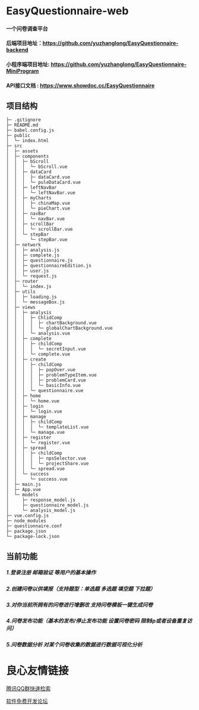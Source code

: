 # EasyQuestionnaire-web

#### 一个问卷调查平台

#### 后端项目地址：https://github.com/yuzhanglong/EasyQuestionnaire-backend

#### 小程序端项目地址: https://github.com/yuzhanglong/EasyQuestionnaire-MiniProgram

#### API接口文档 : https://www.showdoc.cc/EasyQuestionnaire





## 项目结构

```
├─ .gitignore
├─ README.md
├─ babel.config.js
├─ public
│  └─ index.html
├─ src
│  ├─ assets
│  ├─ components
│  │  ├─ bScroll
│  │  │  └─ bScroll.vue
│  │  ├─ dataCard
│  │  │  ├─ dataCard.vue
│  │  │  └─ puleDataCard.vue
│  │  ├─ leftNavBar
│  │  │  └─ leftNavBar.vue
│  │  ├─ myCharts
│  │  │  ├─ chinaMap.vue
│  │  │  └─ pieChart.vue
│  │  ├─ navBar
│  │  │  └─ navBar.vue
│  │  ├─ scrollBar
│  │  │  └─ scrollBar.vue
│  │  └─ stepBar
│  │     └─ stepBar.vue
│  ├─ network
│  │  ├─ analysis.js
│  │  ├─ complete.js
│  │  ├─ questionnaire.js
│  │  ├─ questionnaireEdition.js
│  │  ├─ user.js
│  │  └─ request.js
│  ├─ router
│  │  └─ index.js
│  ├─ utils
│  │  ├─ loading.js
│  │  └─ messageBox.js
│  ├─ views
│  │  ├─ analysis
│  │  │  ├─ ChlidComp
│  │  │  │  ├─ chartBackground.vue
│  │  │  │  └─ globalChartBackground.vue
│  │  │  └─ analysis.vue
│  │  ├─ complete
│  │  │  ├─ childComp
│  │  │  │  └─ secretInput.vue
│  │  │  └─ complete.vue
│  │  ├─ create
│  │  │  ├─ childComp
│  │  │  │  ├─ popOver.vue
│  │  │  │  ├─ problemTypeItem.vue
│  │  │  │  ├─ problemCard.vue
│  │  │  │  └─ basicInfo.vue
│  │  │  └─ questionnaire.vue
│  │  ├─ home
│  │  │  └─ home.vue
│  │  ├─ login
│  │  │  └─ login.vue
│  │  ├─ manage
│  │  │  ├─ childComp
│  │  │  │  └─ templateList.vue
│  │  │  └─ manage.vue
│  │  ├─ register
│  │  │  └─ register.vue
│  │  ├─ spread
│  │  │  ├─ childComp
│  │  │  │  ├─ npsSelector.vue
│  │  │  │  └─ projectShare.vue
│  │  │  └─ spread.vue
│  │  └─ success
│  │     └─ success.vue
│  ├─ main.js
│  ├─ App.vue
│  └─ models
│     ├─ response_model.js
│     ├─ questionnaire_model.js
│     └─ analysis_model.js
├─ vue.config.js
├─ node_modules
├─ questionnaire.conf
├─ package.json
└─ package-lock.json
```



## 当前功能

##### 1.登录注册 邮箱验证 等用户的基本操作
##### 2.创建问卷以供填报（支持题型：单选题 多选题 填空题 下拉题）
##### 3.对你当前所拥有的问卷进行增删改  支持问卷模板一键生成问卷
##### 4.问卷发布功能（基本的发布/停止发布功能 设置问卷密码 限制ip或者设备重复访问）
##### 5.问卷数据分析 对某个问卷收集的数据进行数据可视化分析

 # 良心友情链接

[腾讯QQ群快速检索](http://u.720life.cn/s/8cf73f7c)

[软件免费开发论坛](http://u.720life.cn/s/bbb01dc0)